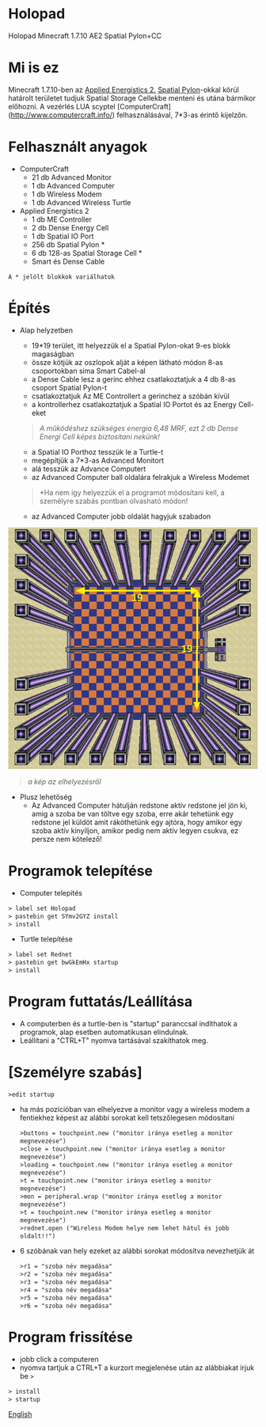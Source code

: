 # Holopad
Holopad Minecraft 1.7.10 AE2 Spatial Pylon+CC

# Mi is ez 

Minecraft 1.7.10-ben az [Applied Energistics 2.](http://ae-mod.info/) [Spatial Pylon](http://ae-mod.info/Spatial-Containment-Structure/)-okkal körül határolt területet tudjuk Spatial Storage Cellekbe menteni és utána bármikor előhozni. A vezérlés LUA scyptel [ComputerCraft] (http://www.computercraft.info/) felhasználásával, 7*3-as érintő kijelzőn.

# Felhasznált anyagok

* ComputerCraft 
	* 21 db Advanced Monitor
	* 1 db Advanced Computer
	* 1 db Wireless Modem
	* 1 db Advanced Wireless Turtle 
* Applied Energistics 2	
	* 1 db ME Controller
	* 2 db Dense Energy Cell 
	* 1 db Spatial IO Port 
	* 256 db Spatial Pylon *
	* 6 db 128-as Spatial Storage Cell *
	* Smart és Dense Cable
```
A * jelölt blokkok variálhatok 
```

# Építés
* Alap helyzetben
	* 19*19 terület, itt helyezzük el a Spatial Pylon-okat 9-es blokk magaságban 
	* össze kötjük az oszlopok alját a képen látható módon 8-as csoportokban sima Smart Cabel-al
	* a Dense Cable lesz a gerinc ehhez csatlakoztatjuk a 4 db 8-as csoport Spatial Pylon-t
	* csatlakoztatjuk Az ME Controllert a gerinchez a szóbán kívül
	* a kontrollerhez csatlakoztatjuk a Spatial IO Portot és az Energy Cell-eket
	
	> *A működéshez szükséges energia 6,48 MRF, ezt 2 db Dense Energi Cell képes biztositani nekünk!*
	
	* a Spatial IO Porthoz tesszük le a Turtle-t
	* megépítjük a 7*3-as Advanced Monitort
	* alá tesszük az Advance Computert
	* az Advanced Computer ball oldalára felrakjuk a Wireless Modemet
	
	> *Ha nem igy helyezzük el a programot módosítani kell,  a személyre szabás  pontban olvasható módon!
	
	* az Advanced Computer jobb oldalát hagyjuk szabadon
	
![](kepek/size.jpg)

> *a kép az elhelyezésről*	
	
* Plusz lehetőség
	* Az Advanced Computer hátulján redstone aktív redstone jel jön ki, amig a szoba be van töltve egy szoba, erre akár tehetünk egy redstone jel küldöt amit ráköthetünk egy ajtóra, hogy amikor egy szoba aktív kinyíljon, amikor pedig nem aktív legyen csukva, ez persze nem kötelező!
	
# Programok telepítése
* Computer telepítés
```
> label set Holopad
> pastebin get SYmv2GYZ install
> install
```
* Turtle telepítése
```
> label set Rednet
> pastebin get bwGkEmHx startup
> install
```
# Program futtatás/Leállítása
* A computerben és a turtle-ben is "startup" paranccsal indíthatok a programok, alap esetben automatikusan elindulnak. 
* Leállítani a "CTRL+T" nyomva tartásával szakíthatok meg.

# [Személyre szabás]
```
>edit startup
```
* ha más pozícióban van elhelyezve a monitor vagy a wireless modem a fentiekhez képest az alábbi sorokat kell tetszőlegesen módosítani	
	
	```
	>buttons = touchpoint.new ("monitor iránya esetleg a monitor megnevezése") 
	>close = touchpoint.new ("monitor iránya esetleg a monitor megnevezése") 
	>loading = touchpoint.new ("monitor iránya esetleg a monitor megnevezése") 
	>t = touchpoint.new ("monitor iránya esetleg a monitor megnevezése") 
	>mon = peripheral.wrap ("monitor iránya esetleg a monitor megnevezése") 
	>t = touchpoint.new ("monitor iránya esetleg a monitor megnevezése") 
	>rednet.open ("Wireless Modem helye nem lehet hátul és jobb oldalt!!")
	```
		
* 6 szóbának van hely ezeket az alábbi sorokat módosítva nevezhetjük át
		
	```
	>r1 = "szoba név megadása"
	>r2 = "szoba név megadása"
	>r3 = "szoba név megadása" 
	>r4 = "szoba név megadása"
	>r5 = "szoba név megadása"
	>r6 = "szoba név megadása" 
	```
	
# Program frissítése
* jobb click a computeren 
* nyomva tartjuk a CTRL+T a kurzort megjelenése után az alábbiakat írjuk be `>`

```
> install
> startup
```

[English](http://)
